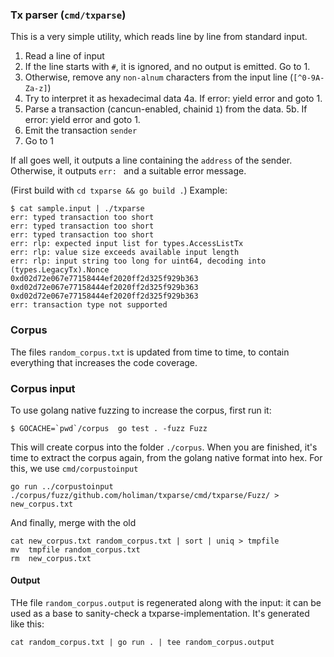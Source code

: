 ### Tx parser (`cmd/txparse`)

This is a very simple utility, which reads line by line from standard input.

1. Read a line of input
2. If the line starts with `#`, it is ignored, and no output is emitted. Go to 1.
3. Otherwise, remove any `non-alnum` characters from the input line (`[^0-9A-Za-z]`)
4. Try to interpret it as hexadecimal data
   4a. If error: yield error and goto 1.
5. Parse a transaction (cancun-enabled, chainid `1`) from the data.
   5b. If error: yield error and goto 1.
6. Emit the transaction `sender`
7. Go to 1

If all goes well, it outputs a line containing the `address` of the sender.
Otherwise, it outputs `err: ` and a suitable error message.

(First build with `cd txparse && go build .`)
Example:


```
$ cat sample.input | ./txparse 
err: typed transaction too short
err: typed transaction too short
err: typed transaction too short
err: rlp: expected input list for types.AccessListTx
err: rlp: value size exceeds available input length
err: rlp: input string too long for uint64, decoding into (types.LegacyTx).Nonce
0xd02d72e067e77158444ef2020ff2d325f929b363
0xd02d72e067e77158444ef2020ff2d325f929b363
0xd02d72e067e77158444ef2020ff2d325f929b363
err: transaction type not supported
```

### Corpus

The files `random_corpus.txt` is updated from time to time, to contain everything that increases the code coverage.

### Corpus input 

To use golang native fuzzing to increase the corpus, first run it: 

```
$ GOCACHE=`pwd`/corpus  go test . -fuzz Fuzz
```

This will create corpus into the folder `./corpus`. When you are finished, it's time to extract the 
corpus again, from the golang native format into hex. For this, we use `cmd/corpustoinput`

```
go run ../corpustoinput ./corpus/fuzz/github.com/holiman/txparse/cmd/txparse/Fuzz/ > new_corpus.txt
```
And finally, merge with the old
```
cat new_corpus.txt random_corpus.txt | sort | uniq > tmpfile
mv  tmpfile random_corpus.txt 
rm  new_corpus.txt
```

#### Output

THe file `random_corpus.output` is regenerated along with the input: it can be used as a base to sanity-check
a txparse-implementation. It's generated like this: 

```
cat random_corpus.txt | go run . | tee random_corpus.output
```
